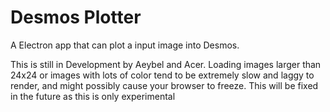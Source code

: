 # Desmos Plotter

A Electron app that can plot a input image into Desmos. 

This is still in Development by Aeybel and Acer. 
Loading images larger than 24x24 or images with lots of color tend to be extremely slow and laggy to render, and might possibly cause your browser to freeze. This will be fixed in the future as this is only experimental
